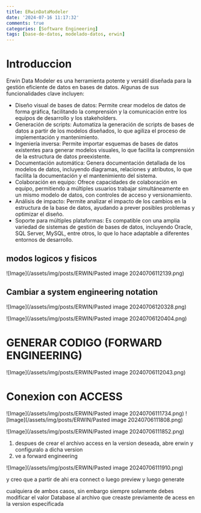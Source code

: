 ```yaml
---
title: ERwinDataModeler
date: '2024-07-16 11:17:32'
comments: true
categories: [Software Engineering]
tags: [base-de-datos, modelado-datos, erwin]
---
```




# Introduccion
Erwin Data Modeler es una herramienta potente y versátil diseñada para la gestión eficiente de datos en bases de datos. Algunas de sus funcionalidades clave incluyen:

- Diseño visual de bases de datos: Permite crear modelos de datos de forma gráfica, facilitando la comprensión y la comunicación entre los equipos de desarrollo y los stakeholders.
- Generación de scripts: Automatiza la generación de scripts de bases de datos a partir de los modelos diseñados, lo que agiliza el proceso de implementación y mantenimiento.
- Ingeniería inversa: Permite importar esquemas de bases de datos existentes para generar modelos visuales, lo que facilita la comprensión de la estructura de datos preexistente.
- Documentación automática: Genera documentación detallada de los modelos de datos, incluyendo diagramas, relaciones y atributos, lo que facilita la documentación y el mantenimiento del sistema.
- Colaboración en equipo: Ofrece capacidades de colaboración en equipo, permitiendo a múltiples usuarios trabajar simultáneamente en un mismo modelo de datos, con controles de acceso y versionamiento.
- Análisis de impacto: Permite analizar el impacto de los cambios en la estructura de la base de datos, ayudando a prever posibles problemas y optimizar el diseño.
- Soporte para múltiples plataformas: Es compatible con una amplia variedad de sistemas de gestión de bases de datos, incluyendo Oracle, SQL Server, MySQL, entre otros, lo que lo hace adaptable a diferentes entornos de desarrollo.

## modos logicos y fisicos
![Image](/assets/img/posts/ERWIN/Pasted image 20240706112139.png)

## Cambiar a system engineering notation
![Image](/assets/img/posts/ERWIN/Pasted image 20240706120328.png)

![Image](/assets/img/posts/ERWIN/Pasted image 20240706120404.png)


 
 

# GENERAR CODIGO (FORWARD ENGINEERING)
![Image](/assets/img/posts/ERWIN/Pasted image 20240706112043.png)




# Conexion con ACCESS

![Image](/assets/img/posts/ERWIN/Pasted image 20240706111734.png)
![Image](/assets/img/posts/ERWIN/Pasted image 20240706111808.png)



![Image](/assets/img/posts/ERWIN/Pasted image 20240706111852.png)

1. despues de crear el archivo access en la version deseada, abre erwin y configuralo a dicha version
2. ve a forward engineering

![Image](/assets/img/posts/ERWIN/Pasted image 20240706111910.png)
 
y creo que a partir de ahi era connect o luego preview y luego generate

cualquiera de ambos casos, sin embargo siempre solamente debes modificar el valor Database al archivo que creaste previamente de acess en la version especificada
 

 